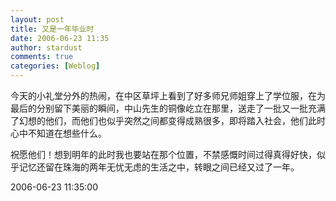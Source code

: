 ```yaml
---
layout: post
title: 又是一年毕业时
date: 2006-06-23 11:35
author: stardust
comments: true
categories: [Weblog]
---
```

今天的小礼堂分外的热闹，在中区草坪上看到了好多师兄师姐穿上了学位服，在为最后的分别留下美丽的瞬间，中山先生的铜像屹立在那里，送走了一批又一批充满了幻想的他们，而他们也似乎突然之间都变得成熟很多，即将踏入社会，他们此时心中不知道在想些什么。

祝愿他们！想到明年的此时我也要站在那个位置，不禁感慨时间过得真得好快，似乎记忆还留在珠海的两年无忧无虑的生活之中，转眼之间已经又过了一年。

2006-06-23 11:35:00
